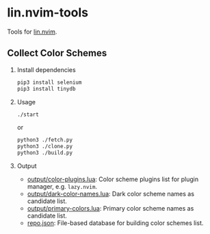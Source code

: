 # lin.nvim-tools

Tools for [lin.nvim](https://github.com/linrongbin16/lin.nvim).

## Collect Color Schemes

1. Install dependencies

   ```bash
   pip3 install selenium
   pip3 install tinydb
   ```

2. Usage

   ```bash
   ./start
   ```

   or

   ```bash
   python3 ./fetch.py
   python3 ./clone.py
   python3 ./build.py
   ```

3. Output
   - [output/color-plugins.lua](https://github.com/linrongbin16/lin-nvim-colorscheme-collector/blob/e02f431120e7f3a3b823d34bf2e2f065e4af15e1/output/color-plugins.lua): Color scheme plugins list for plugin manager, e.g. `lazy.nvim`.
   - [output/dark-color-names.lua](https://github.com/linrongbin16/lin-nvim-colorscheme-collector/blob/e02f431120e7f3a3b823d34bf2e2f065e4af15e1/output/dark-color-names.vim): Dark color scheme names as candidate list.
   - [output/primary-colors.lua](https://github.com/linrongbin16/lin-nvim-colorscheme-collector/blob/e02f431120e7f3a3b823d34bf2e2f065e4af15e1/output/primary-color-names.vim): Primary color scheme names as candidate list.
   - [repo.json](https://github.com/linrongbin16/lin-nvim-colorscheme-collector/blob/e02f431120e7f3a3b823d34bf2e2f065e4af15e1/repo.json): File-based database for building color schemes list.
